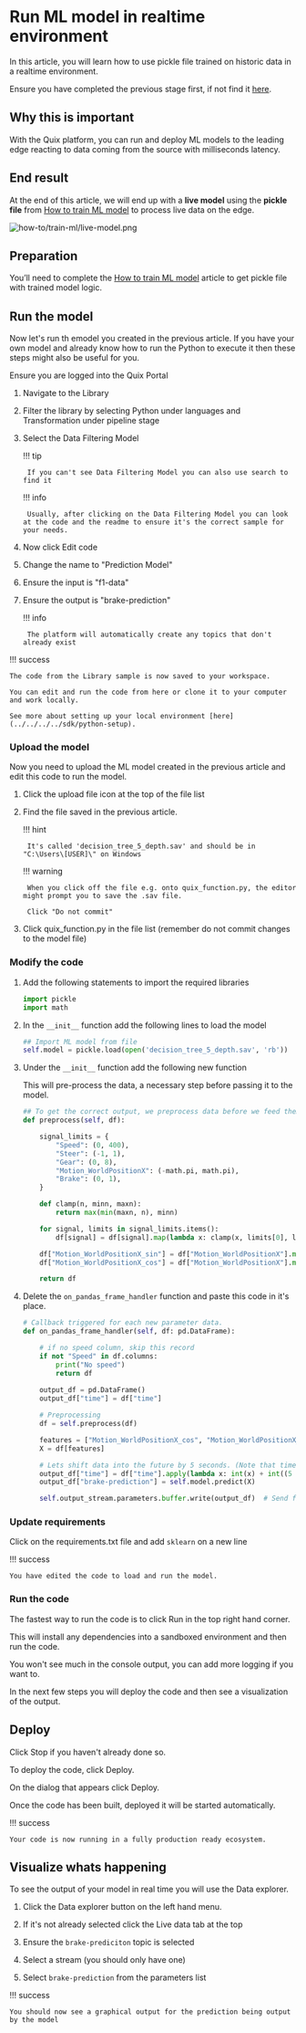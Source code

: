 # Run ML model in realtime environment

In this article, you will learn how to use pickle file trained on
historic data in a realtime environment.

Ensure you have completed the previous stage first, if not find it [here](train-ml-model.md).

## Why this is important

With the Quix platform, you can run and deploy ML models to the leading
edge reacting to data coming from the source with milliseconds latency.

## End result

At the end of this article, we will end up with a **live model** using the **pickle file** from [How to train ML model](train-ml-model.md) to process live data on the edge.

![how-to/train-ml/live-model.png](../../images/how-to/train-ml/live-model.png)

## Preparation

You’ll need to complete the [How to train ML model](train-ml-model.md) article to get pickle file with trained model logic.

## Run the model

Now let's run th emodel you created in the previous article. If you have your own model and already know how to run the Python to execute it then these steps might also be useful for you.

Ensure you are logged into the Quix Portal

1. Navigate to the Library

2. Filter the library by selecting Python under languages and Transformation under pipeline stage

3. Select the Data Filtering Model

	!!! tip

		If you can't see Data Filtering Model you can also use search to find it
		
	!!! info

		Usually, after clicking on the Data Filtering Model you can look at the code and the readme to ensure it's the correct sample for your needs.

4. Now click Edit code

5. Change the name to "Prediction Model"

6. Ensure the input is "f1-data"

7. Ensure the output is "brake-prediction"

	!!! info

		The platform will automatically create any topics that don't already exist

!!! success

	The code from the Library sample is now saved to your workspace.
	
	You can edit and run the code from here or clone it to your computer and work locally.
	
	See more about setting up your local environment [here](../../../../sdk/python-setup).

### Upload the model

Now you need to upload the ML model created in the previous article and edit this code to run the model.

1. Click the upload file icon at the top of the file list

2. Find the file saved in the previous article.

	!!! hint
	
		It's called 'decision_tree_5_depth.sav' and should be in "C:\Users\[USER]\" on Windows

	!!! warning
	
		When you click off the file e.g. onto quix_function.py, the editor might prompt you to save the .sav file.
		
		Click "Do not commit"
		
3. Click quix_function.py in the file list (remember do not commit changes to the model file)

### Modify the code

1. Add the following statements to import the required libraries

	``` py
	import pickle
	import math
	```

2. In the `__init__` function add the following lines to load the model

	``` py
	## Import ML model from file
    self.model = pickle.load(open('decision_tree_5_depth.sav', 'rb'))
	```

3. Under the `__init__` function add the following new function

	This will pre-process the data, a necessary step before passing it to the model.

	``` py
	## To get the correct output, we preprocess data before we feed them to the trained model
    def preprocess(self, df):

        signal_limits = {
            "Speed": (0, 400),
            "Steer": (-1, 1),
            "Gear": (0, 8),
            "Motion_WorldPositionX": (-math.pi, math.pi),
            "Brake": (0, 1),
        }

        def clamp(n, minn, maxn):
            return max(min(maxn, n), minn)

        for signal, limits in signal_limits.items():
            df[signal] = df[signal].map(lambda x: clamp(x, limits[0], limits[1]))

        df["Motion_WorldPositionX_sin"] = df["Motion_WorldPositionX"].map(lambda x: math.sin(x))
        df["Motion_WorldPositionX_cos"] = df["Motion_WorldPositionX"].map(lambda x: math.cos(x))

        return df
	```

4. Delete the `on_pandas_frame_handler` function and paste this code in it's place.

	``` py
	# Callback triggered for each new parameter data.
    def on_pandas_frame_handler(self, df: pd.DataFrame):

        # if no speed column, skip this record        
        if not "Speed" in df.columns:
            print("No speed")
            return df
            
        output_df = pd.DataFrame()
        output_df["time"] = df["time"]

        # Preprocessing
        df = self.preprocess(df)

        features = ["Motion_WorldPositionX_cos", "Motion_WorldPositionX_sin", "Steer", "Speed", "Gear"]
        X = df[features]

        # Lets shift data into the future by 5 seconds. (Note that time column is in nanoseconds).
        output_df["time"] = df["time"].apply(lambda x: int(x) + int((5 * 1000 * 1000 * 1000)))
        output_df["brake-prediction"] = self.model.predict(X)

        self.output_stream.parameters.buffer.write(output_df)  # Send filtered data to output topic
	```

### Update requirements

Click on the requirements.txt file and add `sklearn` on a new line


!!! success

	You have edited the code to load and run the model.
	

### Run the code

The fastest way to run the code is to click Run in the top right hand corner.

This will install any dependencies into a sandboxed environment and then run the code.

You won't see much in the console output, you can add more logging if you want to.

In the next few steps you will deploy the code and then see a visualization of the output.

## Deploy

Click Stop if you haven't already done so.

To deploy the code, click Deploy.

On the dialog that appears click Deploy.

Once the code has been built, deployed it will be started automatically.

!!! success

	Your code is now running in a fully production ready ecosystem.

## Visualize whats happening

To see the output of your model in real time you will use the Data explorer.

1. Click the Data explorer button on the left hand menu.

2. If it's not already selected click the Live data tab at the top

3. Ensure the `brake-prediciton` topic is selected

4. Select a stream (you should only have one)

5. Select `brake-prediction` from the parameters list

!!! success 

	You should now see a graphical output for the prediction being output by the model


